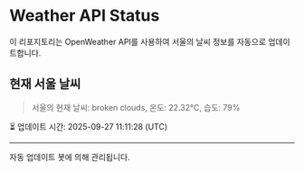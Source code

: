 
# Weather API Status

이 리포지토리는 OpenWeather API를 사용하여 서울의 날씨 정보를 자동으로 업데이트합니다.

## 현재 서울 날씨
> 서울의 현재 날씨: broken clouds, 온도: 22.32°C, 습도: 79%

⏳ 업데이트 시간: 2025-09-27 11:11:28 (UTC)

---
자동 업데이트 봇에 의해 관리됩니다.
